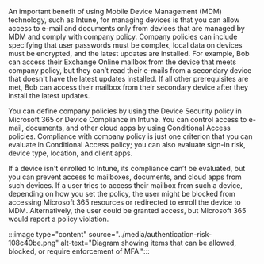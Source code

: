 An important benefit of using Mobile Device Management (MDM) technology, such as Intune, for managing devices is that you can allow access to e-mail and documents only from devices that are managed by MDM and comply with company policy. Company policies can include specifying that user passwords must be complex, local data on devices must be encrypted, and the latest updates are installed. For example, Bob can access their Exchange Online mailbox from the device that meets company policy, but they can’t read their e-mails from a secondary device that doesn't have the latest updates installed. If all other prerequisites are met, Bob can access their mailbox from their secondary device after they install the latest updates.

You can define company policies by using the Device Security policy in Microsoft 365 or Device Compliance in Intune. You can control access to e-mail, documents, and other cloud apps by using Conditional Access policies. Compliance with company policy is just one criterion that you can evaluate in Conditional Access policy; you can also evaluate sign-in risk, device type, location, and client apps.

If a device isn't enrolled to Intune, its compliance can’t be evaluated, but you can prevent access to mailboxes, documents, and cloud apps from such devices. If a user tries to access their mailbox from such a device, depending on how you set the policy, the user might be blocked from accessing Microsoft 365 resources or redirected to enroll the device to MDM. Alternatively, the user could be granted access, but Microsoft 365 would report a policy violation.

:::image type="content" source="../media/authentication-risk-108c40be.png" alt-text="Diagram showing items that can be allowed, blocked, or require enforcement of MFA.":::
